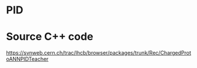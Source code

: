 # PID

# Source C++ code
https://svnweb.cern.ch/trac/lhcb/browser/packages/trunk/Rec/ChargedProtoANNPIDTeacher
